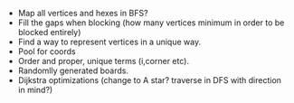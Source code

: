 - Map all vertices and hexes in BFS?
- Fill the gaps when blocking (how many vertices minimum in order to be blocked entirely)
- Find a way to represent vertices in a unique way.
- Pool for coords
- Order and proper, unique terms (i,corner etc).
- Randomlly generated boards.
- Dijkstra optimizations (change to A star? traverse in DFS with direction in mind?)
